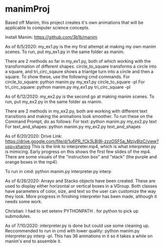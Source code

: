 # manimProj
Based off Manim, this project creates it's own animations that will be applicable to computer science concepts.

Install Manim: https://github.com/3b1b/manim

As of 6/5/2020:
my_ex1.py is the my first attempt at making my own manim scenes. To run, put my_ex1.py in the same folder as manim.

There are 2 methods so far in my_ex1.py, both of which working with the transformation of different shapes. circle_to_square
transforms a circle into a square, and tri_circ_sqaure shows a trianlge turn into a circle and then a square. To show these, use
the following cmd commands.
For circle_to_square: python manim.py my_ex1.py circle_to_square -pl
For tri_circ_square: python manim.py my_ex1.py tri_circ_square  -pl


As of 6/12/2020:
my_ex2.py is the second go at making manim scenes. To run, put my_ex2.py in the same folder as manim.

There are 2 methods in my_ex2.py, both are working with different text transitions and making the animations look smoother. To run these on the Command Prompt, do as follows:
For text: python manim.py my_ex2.py text
For text_and_shapes: python manim.py my_ex2.py text_and_shapes

As of 6/20/2020:
Drive Link: https://drive.google.com/file/d/1u6PR_fCk3LBi9I-zzzOSF5a_Mzjy8lzC/view?usp=sharing
This is the link to interpreter.mp4, which is what interpreter.py is mimicing. Early progress on this shows the first few
slides of the mp4. There are some visuals of the "instruction box" and "stack" (the purple and orange boxes in the mp4).

To run in cmd: python manim.py interpreter.py interp

As of 6/26/2020:
Arrayo and Stacko objects have been created. These are used to display either horizontal or vertical boxes in a VGroup. Both classes have parameters of color, size, and text so the user can customize the way they look. More progress in finishing interpreter has been made, although it needs some work.

Christian:
I had to set
   setenv PYTHONPATH .
for python to pick up submodules.

As of 7/10/2020:
interpreter.py is done but could use some cleaning up. Reccommended to run in cmd with lower quality: python manim.py interpreter.py interp -pl. This has 36 animations in it so it takes a while on manim's end to assemble it.
